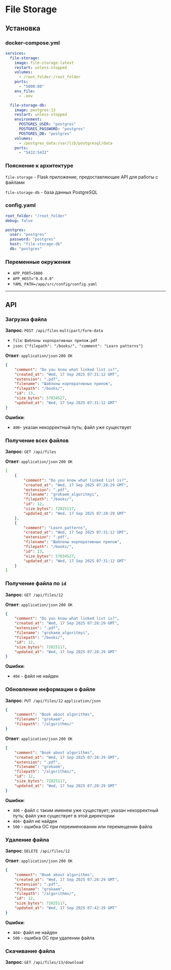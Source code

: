 # File Storage

## Установка

### docker-compose.yml
```yaml
services:
  file-storage:
    image: file-storage:latest
    restart: unless-stopped
    volumes:
      - /root_folder:/root_folder
    ports:
      - "5000:80"
    env_file:
      - .env

  file-storage-db:
    image: postgres:13
    restart: unless-stopped
    environment:
      POSTGRES_USER: "postgres"
      POSTGRES_PASSWORD: "postgres"
      POSTGRES_DB: "postgres"
    volumes:
      - /postgres_data:/var/lib/postgresql/data
    ports:
      - "5432:5432"
```

### Пояснение к архитектуре
`file-storage` - Flask приложение, предоставляющее API для работы с файлами

`file-storage-db` - база данных PostgreSQL 

### config.yaml
```yaml
root_folder: "/root_folder"
debug: false

postgres:
  user: "postgres"
  password: "postgres"
  host: "file-storage-db"
  db: "postgres"
```

### Переменные окружения
- `APP_PORT=5000`
- `APP_HOST="0.0.0.0"`
- `YAML_PATH=/app/src/config/config.yaml`

---

## API
### Загрузка файла
**Запрос**: `POST /api/files` `multipart/form-data`
- `file`: `Шаблоны корпоративных прилож.pdf`
- `json`: `{"filepath": "/books/", "comment": "Learn patterns"}` 

**Ответ**: `application/json` `200 OK`
```json
{
    "comment": "Do you know what linked list is?",
    "created_at": "Wed, 17 Sep 2025 07:31:12 GMT",
    "extension": ".pdf",
    "filename": "Шаблоны корпоративных прилож",
    "filepath": "/books/",
    "id": 13,
    "size_bytes": 57034527,
    "updated_at": "Wed, 17 Sep 2025 07:31:12 GMT"
}
```

**Ошибки**:
- `400`- указан некорректный путь; файл уже существует

### Получение всех файлов
**Запрос**: `GET /api/files`

**Ответ**: `application/json` `200 OK`
```json
[
    {
        "comment": "Do you know what linked list is?",
        "created_at": "Wed, 17 Sep 2025 07:28:29 GMT",
        "extension": ".pdf",
        "filename": "grokaem_algoritmyi",
        "filepath": "/books/",
        "id": 12,
        "size_bytes": 72825117,
        "updated_at": "Wed, 17 Sep 2025 07:28:29 GMT"
    },
    {
        "comment": "Learn patterns",
        "created_at": "Wed, 17 Sep 2025 07:31:12 GMT",
        "extension": ".pdf",
        "filename": "Шаблоны корпоративных прилож",
        "filepath": "/books/",
        "id": 13,
        "size_bytes": 57034527,
        "updated_at": "Wed, 17 Sep 2025 07:31:12 GMT"
    }
]
```
### Получение файла по `id`
**Запрос**: `GET /api/files/12`

**Ответ**: `application/json` `200 OK`
```json
{
    "comment": "Do you know what linked list is?",
    "created_at": "Wed, 17 Sep 2025 07:28:29 GMT",
    "extension": ".pdf",
    "filename": "grokaem_algoritmyi",
    "filepath": "/books/",
    "id": 12,
    "size_bytes": 72825117,
    "updated_at": "Wed, 17 Sep 2025 07:28:29 GMT"
}
```

**Ошибки**:
- `404` - файл не найден

### Обновление информации о файле
**Запрос**: `PUT /api/files/12` `application/json`
```json
{
    "comment": "Book about algorithms",
    "filename": "grokaem",
    "filepath": "/algorithms/"
}
```

**Ответ**: `application/json` `200 OK`
```json
{
    "comment": "Book about algorithms",
    "created_at": "Wed, 17 Sep 2025 07:28:29 GMT",
    "extension": ".pdf",
    "filename": "grokaem",
    "filepath": "/algorithms/",
    "id": 12,
    "size_bytes": 72825117,
    "updated_at": "Wed, 17 Sep 2025 07:28:29 GMT"
}
```

**Ошибки**:
- `400` - файл с таким именем уже существует; указан некорректный путь; файл уже существует в этой директории 
- `404`- файл не найден
- `500` - ошибка ОС при переименовании или перемещении файла

### Удаление файла
**Запрос**: `DELETE /api/files/12`

**Ответ**: `application/json` `200 OK`
```json
{
    "comment": "Book about algorithms",
    "created_at": "Wed, 17 Sep 2025 07:28:29 GMT",
    "extension": ".pdf",
    "filename": "grokaem",
    "filepath": "/algorithms/",
    "id": 12,
    "size_bytes": 72825117,
    "updated_at": "Wed, 17 Sep 2025 07:42:19 GMT"
}
```

**Ошибки**: 
- `404`- файл не найден
- `500` - ошибка ОС при удалении файла

### Скачивание файла
**Запрос**: `GET /api/files/13/download`